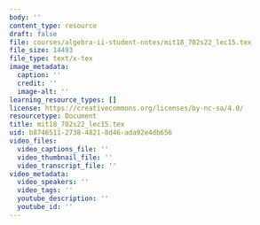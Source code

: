 ```yaml
---
body: ''
content_type: resource
draft: false
file: courses/algebra-ii-student-notes/mit18_702s22_lec15.tex
file_size: 14493
file_type: text/x-tex
image_metadata:
  caption: ''
  credit: ''
  image-alt: ''
learning_resource_types: []
license: https://creativecommons.org/licenses/by-nc-sa/4.0/
resourcetype: Document
title: mit18_702s22_lec15.tex
uid: b8746511-2738-4821-8d46-ada92e4db656
video_files:
  video_captions_file: ''
  video_thumbnail_file: ''
  video_transcript_file: ''
video_metadata:
  video_speakers: ''
  video_tags: ''
  youtube_description: ''
  youtube_id: ''
---
```

